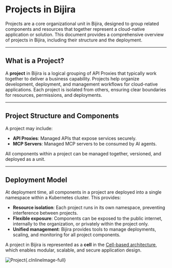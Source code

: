 ﻿# Projects in Bijira

Projects are a core organizational unit in Bijira, designed to group related components and resources that together represent a cloud-native application or solution. This document provides a comprehensive overview of projects in Bijira, including their structure and the deployment.

---

## What is a Project?

A **project** in Bijira is a logical grouping of API Proxies that typically work together to deliver a business capability. Projects help organize development, deployment, and management workflows for cloud-native applications. Each project is isolated from others, ensuring clear boundaries for resources, permissions, and deployments.

---

## Project Structure and Components

A project may include:
- **API Proxies**: Managed APIs that expose services securely.
- **MCP Servers**: Managed MCP servers to be consumed by AI agents.

All components within a project can be managed together, versioned, and deployed as a unit.

---

## Deployment Model

At deployment time, all components in a project are deployed into a single namespace within a Kubernetes cluster. This provides:
- **Resource isolation**: Each project runs in its own namespace, preventing interference between projects.
- **Flexible exposure**: Components can be exposed to the public internet, internally to the organization, or privately within the project only.
- **Unified management**: Bijira provides tools to manage deployments, scaling, and monitoring for all project components.

A project in Bijira is represented as a **cell** in the [Cell-based architecture](https://github.com/wso2/reference-architecture/blob/master/reference-architecture-cell-based.md), which enables modular, scalable, and secure application design.

![Project](../assets/img/bijira-concepts/project.png){.cInlineImage-full}